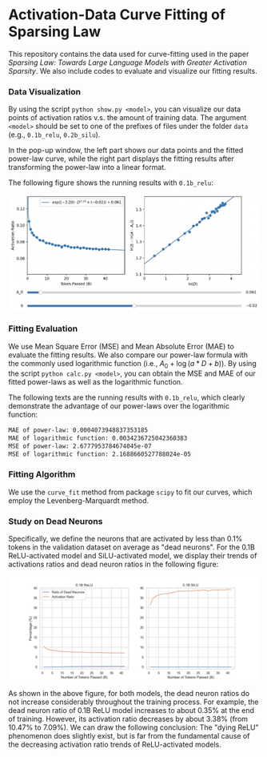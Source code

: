 # Activation-Data Curve Fitting of Sparsing Law

This repository contains the data used for curve-fitting used in the paper *Sparsing Law: Towards Large Language Models with Greater Activation Sparsity*.
We also include codes to evaluate and visualize our fitting results.

### Data Visualization

By using the script `python show.py <model>`, you can visualize our data points of activation ratios v.s. the amount of training data. The argument `<model>` should be set to one of the prefixes of files under the folder `data` (e.g., `0.1b_relu`, `0.2b_silu`).

In the pop-up window, the left part shows our data points and the fitted power-law curve, while the right part displays the fitting results after transforming the power-law into a linear format.

The following figure shows the running results with `0.1b_relu`:

![](figures/show_01b_relu.png)

### Fitting Evaluation

We use Mean Square Error (MSE) and Mean Absolute Error (MAE) to evaluate the fitting results. We also compare our power-law formula with the commonly used logarithmic function (i.e., $`A_0+\log(a*D+b)`$). By using the script `python calc.py <model>`, you can obtain the MSE and MAE of our fitted power-laws as well as the logarithmic function.

The following texts are the running results with `0.1b_relu`, which clearly demonstrate the advantage of our power-laws over the logarithmic function:

```
MAE of power-law: 0.0004073948837353185
MAE of logarithmic function: 0.0034236725042360383
MSE of power-law: 2.6777953784674045e-07
MSE of logarithmic function: 2.1688660527788024e-05
```

### Fitting Algorithm

We use the `curve_fit` method from package `scipy` to fit our curves, which employ the Levenberg-Marquardt method.

### Study on Dead Neurons

Specifically, we define the neurons that are activated by less than 0.1% tokens in the validation dataset on average as "dead neurons". For the 0.1B ReLU-activated model and SiLU-activated model, we display their trends of activations ratios and dead neuron ratios in the following figure:

![](figures/dead_neuron.jpg)

As shown in the above figure, for both models, the dead neuron ratios do not increase considerably throughout the training process. For example, the dead neuron ratio of 0.1B ReLU model increases to about 0.35% at the end of training. However, its activation ratio decreases by about 3.38% (from 10.47% to 7.09%). We can draw the following conclusion: The "dying ReLU" phenomenon does slightly exist, but is far from the fundamental cause of the decreasing activation ratio trends of ReLU-activated models.
